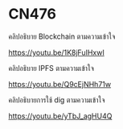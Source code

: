 # CN476

คลิปอธิบาย Blockchain ตามความเข้าใจ

<https://youtu.be/1K8jFuIHxwI>

คลิปอธิบาย IPFS ตามความเข้าใจ

<https://youtu.be/Q9cEjNHh71w>

คลิปอธิบายการใช้ dig ตามความเข้าใจ

<https://youtu.be/yTbJ_agHU4Q>
